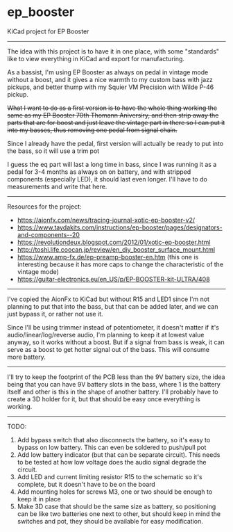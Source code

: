 # ep_booster

KiCad project for EP Booster

---

The idea with this project is to have it in one place, with some "standards" like to view everything in KiCad and export
for manufacturing.

As a bassist, I'm using EP Booster as always on pedal in vintage mode without a boost, and it gives a nice warmth to my
custom bass with jazz pickups, and better thump with my Squier VM Precision with Wilde P-46 pickup.

~~What I want to do as a first version is to have the whole thing working the same as my EP Booster 70th Thomann
Aniversiry, and then strip away the parts that are for boost and just leave the vintage part in there so I can put it
into my basses, thus removing one pedal from signal chain.~~

Since I already have the pedal, first version will actually be ready to put into the bass, so it will use a trim pot

I guess the eq part will last a long time in bass, since I was running it as a pedal for 3-4 months as always on
on battery, and with stripped components (especially LED), it should last even longer. I'll have to do measurements
and write that here.

---

Resources for the project:

- https://aionfx.com/news/tracing-journal-xotic-ep-booster-v2/
- https://www.taydakits.com/instructions/ep-booster/pages/designators-and-components--20
- https://revolutiondeux.blogspot.com/2012/01/xotic-ep-booster.html
- http://toshi.life.coocan.jp/review/en_diy_booster_surface_mount.html
- https://www.amp-fx.de/ep-preamp-booster-en.htm (this one is interesting because it has more caps to change the
  characteristic of the vintage mode)
- https://guitar-electronics.eu/en_US/p/EP-BOOSTER-kit-ULTRA/408

---

I've copied the AionFx to KiCad but without R15 and LED1 since I'm not planning to put that into the bass, but that
can be added later, and we can just bypass it, or rather not use it.

Since I'll be using trimmer instead of potentiometer, it doesn't matter if it's audio/linear/log/reverse audio, I'm
planning to keep it at lowest value anyway, so it works without a boost. But if a signal from bass is weak, it can serve
as a boost to get hotter signal out of the bass. This will consume more battery.

---

I'll try to keep the footprint of the PCB less than the 9V battery size, the idea being that you can have 9V battery
slots in the bass, where 1 is the battery itself and other is this in the shape of another battery. I'll probably have
to create a 3D holder for it, but that should be easy once everything is working.

---

TODO:

1. Add bypass switch that also disconnects the battery, so it's easy to bypass on low battery. This can even be soldered
   to push/pull pot
2. Add low battery indicator (but that can be separate circuit). This needs to be tested at how low voltage does the
   audio signal degrade the circuit.
3. Add LED and current limiting resistor R15 to the schematic so it's complete, but it doesn't have to be on the board
4. Add mounting holes for screws M3, one or two should be enough to keep it in place
5. Make 3D case that should be the same size as battery, so positioning can be like two batteries one next to other, but
   should keep in mind the switches and pot, they should be available for easy modification.